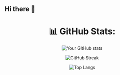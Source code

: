 ## Hi there 👋

<div align="center">

# 📊 GitHub Stats:
![Your GitHub stats](https://github-readme-stats.vercel.app/api?username=JurinKI&show_icons=true&theme=radical)

![GitHub Streak](https://github-readme-streak-stats.herokuapp.com/?user=JurinKI&theme=radical) <br/>

![Top Langs](https://github-readme-stats.vercel.app/api/top-langs/?username=JurinKI&layout=compact&theme=radical)

</div>  
<!--
**JurinKI/JurinKI** is a ✨ _special_ ✨ repository because its `README.md` (this file) appears on your GitHub profile.

Here are some ideas to get you started:

- 🔭 I’m currently working on ...
- 🌱 I’m currently learning ...
- 👯 I’m looking to collaborate on ...
- 🤔 I’m looking for help with ...
- 💬 Ask me about ...
- 📫 How to reach me: ...
- 😄 Pronouns: ...
- ⚡ Fun fact: ...
-->
